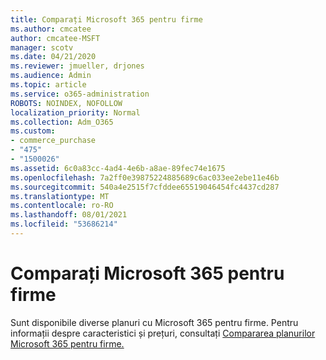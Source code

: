 ```yaml
---
title: Comparați Microsoft 365 pentru firme
ms.author: cmcatee
author: cmcatee-MSFT
manager: scotv
ms.date: 04/21/2020
ms.reviewer: jmueller, drjones
ms.audience: Admin
ms.topic: article
ms.service: o365-administration
ROBOTS: NOINDEX, NOFOLLOW
localization_priority: Normal
ms.collection: Adm_O365
ms.custom:
- commerce_purchase
- "475"
- "1500026"
ms.assetid: 6c0a83cc-4ad4-4e6b-a8ae-89fec74e1675
ms.openlocfilehash: 7a2ff0e39875224885689c6ac033ee2ebe11e46b
ms.sourcegitcommit: 540a4e2515f7cfddee65519046454fc4437cd287
ms.translationtype: MT
ms.contentlocale: ro-RO
ms.lasthandoff: 08/01/2021
ms.locfileid: "53686214"
---
```

# <a name="compare-microsoft-365-for-business"></a>Comparați Microsoft 365 pentru firme

Sunt disponibile diverse planuri cu Microsoft 365 pentru firme. Pentru informații despre caracteristici și prețuri, consultați [Compararea planurilor Microsoft 365 pentru firme.](https://www.microsoft.com/microsoft-365/business/compare-all-microsoft-365-business-products)  